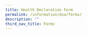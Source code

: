 ```yaml
---
title: Health Declaration Form
permalink: /information/dsa/forms/
description: ""
third_nav_title: Forms
---
```





